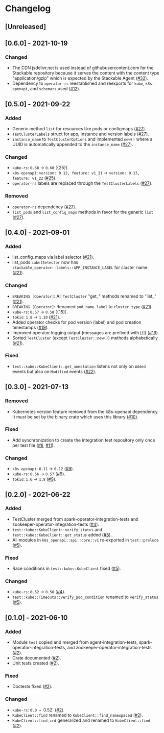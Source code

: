 # Changelog

## [Unreleased]

## [0.6.0] - 2021-10-19

### Changed
- The CDN jsdelivr.net is used instead of githubusercontent.com for the Stackable repository because
  it serves the content with the content type "application/gzip" which is expected by the Stackable
  Agent ([#32]).
- Dependency to `operator-rs` reestablished and reexports for `kube`, `k8s-openapi`, and `schemars`
  used ([#12]).

[#12]: https://github.com/stackabletech/integration-tests/pull/12
[#32]: https://github.com/stackabletech/integration-test-commons/pull/32

## [0.5.0] - 2021-09-22

### Added
- Generic method `list` for resources like pods or configmaps ([#27]).
- `TestClusterLabels` struct for app, instance and version labels ([#27]).
- `instance_name` to `TestClusterOptions` and implemented `new()` where a UUID is automatically appended to the `instance_name` ([#27]).

### Changed
- `kube-rs`: `0.58` → `0.60` ({25}).
- `k8s-openapi`: `version: 0.12, feature: v1_21` → `version: 0.13, feature: v1_22` ([#25]).
- `operator-rs` labels are replaced through the `TestClusterLabels` ([#27]).

### Removed
- `operator-rs` dependency ([#27]).
- `list_pods` and `list_config_maps` methods in favor for the generic `list` ([#27]).

[#25]: https://github.com/stackabletech/integration-test-commons/pull/25
[#27]: https://github.com/stackabletech/integration-test-commons/pull/27

## [0.4.0] - 2021-09-01

### Added
* list_config_maps via label selector ([#21]).
* list_pods `LabelSelector` now has `stackable_operator::labels::APP_INSTANCE_LABEL` for cluster name ([#21]).

### Changed
* `BREAKING [Operator]`: All `TestCluster` "get_" methods renamed to "list_" ([#21]).
* `BREAKING [Operator]`: Renamed `pod_name_label` to `cluster_type` ([#21]).
* `kube-rs`: `0.57` → `0.58` ({15}).
* `tokio`: `1.8` → `1.10` ([#21]).
* Added operator checks for pod version (label) and pod creation timestamps ([#19]).
* Improved operator logging output (messages are prefixed with [<Kind>/<Name>]) ([#19]).
* Sorted `TestCluster` (except `TestCluster::new()`) methods alphabetically ([#21]).

### Fixed
* `test::kube::KubeClient::get_annotation` listens not only on `Added`
  events but also on `Modified` events ([#22]).

[#15]: https://github.com/stackabletech/integration-test-commons/pull/15
[#19]: https://github.com/stackabletech/integration-test-commons/pull/19
[#21]: https://github.com/stackabletech/integration-test-commons/pull/21
[#22]: https://github.com/stackabletech/integration-test-commons/pull/22

## [0.3.0] - 2021-07-13

### Removed
* Kubernetes version feature removed from the k8s-openapi dependency. It
  must be set by the binary crate which uses this library ([#10]).

### Fixed
* Add synchronization to create the integration test repository only once per test file ([#8], [#11]).

### Changed
* `k8s-openapi`: `0.11` → `0.12` ([#9]).
* `kube-rs`: `0.56` → `0.57` ([#9]).
* `tokio`: `1.6` → `1.8` ([#9]).

[#8]: https://github.com/stackabletech/integration-test-commons/pull/8
[#9]: https://github.com/stackabletech/integration-test-commons/pull/9
[#10]: https://github.com/stackabletech/integration-test-commons/pull/10
[#11]: https://github.com/stackabletech/integration-test-commons/pull/11

## [0.2.0] - 2021-06-22

### Added
* TestCluster merged from spark-operator-integration-tests and zookeeper-operator-integration-tests ([#4]).
* `test::kube::KubeClient::verify_status` and `test::kube::KubeClient::get_status` added ([#5]).
* All modules in `k8s_openapi::api::core::v1` re-exported in `test::prelude` ([#5]).

### Fixed
* Race conditions in `test::kube::KubeClient` fixed ([#5]).

### Changed
* `kube-rs`: `0.52` → `0.56` ([#4]).
* `test::kube::Timeouts::verify_pod_condition` renamed to `verify_status` ([#5]).

[#4]: https://github.com/stackabletech/integration-test-commons/pull/4
[#5]: https://github.com/stackabletech/integration-test-commons/pull/5


## [0.1.0] - 2021-06-10

### Added
* Module `test` copied and merged from agent-integration-tests, spark-operator-integration-tests, and zookeeper-operator-integration-tests ([#2]).
* Crate documented ([#2]).
* Unit tests created ([#2]).

### Fixed
* Doctests fixed ([#2]).

### Changed
* `kube-rs`: `0.0 → `0.52` ([#2]).
* `KubeClient::find` renamed to `KubeClient::find_namespaced` ([#2]).
* `KubeClient::find_crd` generalized and renamed to `KubeClient::find` ([#2]).

[#2]: https://github.com/stackabletech/integration-test-commons/pull/2
